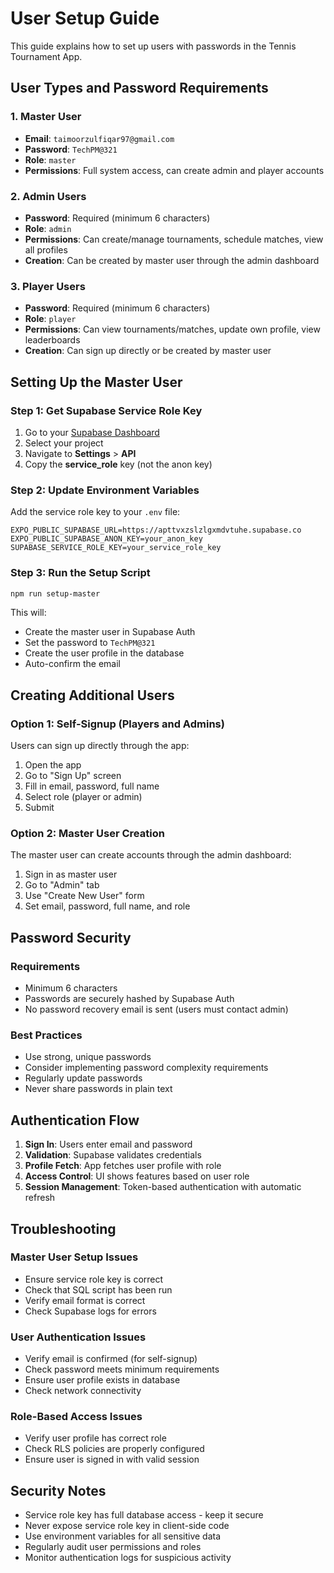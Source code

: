 # User Setup Guide

This guide explains how to set up users with passwords in the Tennis Tournament App.

## User Types and Password Requirements

### 1. Master User
- **Email**: `taimoorzulfiqar97@gmail.com`
- **Password**: `TechPM@321`
- **Role**: `master`
- **Permissions**: Full system access, can create admin and player accounts

### 2. Admin Users
- **Password**: Required (minimum 6 characters)
- **Role**: `admin`
- **Permissions**: Can create/manage tournaments, schedule matches, view all profiles
- **Creation**: Can be created by master user through the admin dashboard

### 3. Player Users
- **Password**: Required (minimum 6 characters)
- **Role**: `player`
- **Permissions**: Can view tournaments/matches, update own profile, view leaderboards
- **Creation**: Can sign up directly or be created by master user

## Setting Up the Master User

### Step 1: Get Supabase Service Role Key
1. Go to your [Supabase Dashboard](https://supabase.com/dashboard)
2. Select your project
3. Navigate to **Settings** > **API**
4. Copy the **service_role** key (not the anon key)

### Step 2: Update Environment Variables
Add the service role key to your `.env` file:
```
EXPO_PUBLIC_SUPABASE_URL=https://apttvxzslzlgxmdvtuhe.supabase.co
EXPO_PUBLIC_SUPABASE_ANON_KEY=your_anon_key
SUPABASE_SERVICE_ROLE_KEY=your_service_role_key
```

### Step 3: Run the Setup Script
```bash
npm run setup-master
```

This will:
- Create the master user in Supabase Auth
- Set the password to `TechPM@321`
- Create the user profile in the database
- Auto-confirm the email

## Creating Additional Users

### Option 1: Self-Signup (Players and Admins)
Users can sign up directly through the app:
1. Open the app
2. Go to "Sign Up" screen
3. Fill in email, password, full name
4. Select role (player or admin)
5. Submit

### Option 2: Master User Creation
The master user can create accounts through the admin dashboard:
1. Sign in as master user
2. Go to "Admin" tab
3. Use "Create New User" form
4. Set email, password, full name, and role

## Password Security

### Requirements
- Minimum 6 characters
- Passwords are securely hashed by Supabase Auth
- No password recovery email is sent (users must contact admin)

### Best Practices
- Use strong, unique passwords
- Consider implementing password complexity requirements
- Regularly update passwords
- Never share passwords in plain text

## Authentication Flow

1. **Sign In**: Users enter email and password
2. **Validation**: Supabase validates credentials
3. **Profile Fetch**: App fetches user profile with role
4. **Access Control**: UI shows features based on user role
5. **Session Management**: Token-based authentication with automatic refresh

## Troubleshooting

### Master User Setup Issues
- Ensure service role key is correct
- Check that SQL script has been run
- Verify email format is correct
- Check Supabase logs for errors

### User Authentication Issues
- Verify email is confirmed (for self-signup)
- Check password meets minimum requirements
- Ensure user profile exists in database
- Check network connectivity

### Role-Based Access Issues
- Verify user profile has correct role
- Check RLS policies are properly configured
- Ensure user is signed in with valid session

## Security Notes

- Service role key has full database access - keep it secure
- Never expose service role key in client-side code
- Use environment variables for all sensitive data
- Regularly audit user permissions and roles
- Monitor authentication logs for suspicious activity
